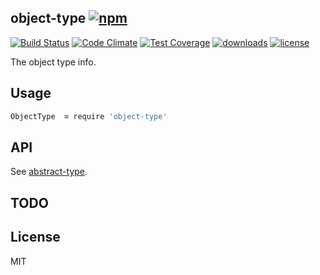 ## object-type [![npm][npm-svg]][npm]

[![Build Status][travis-svg]][travis]
[![Code Climate][codeclimate-svg]][codeclimate]
[![Test Coverage][codeclimate-test-svg]][codeclimate-test]
[![downloads][npm-download-svg]][npm]
[![license][npm-license-svg]][npm]

[npm]: https://npmjs.org/package/object-type
[npm-svg]: https://img.shields.io/npm/v/object-type.svg
[npm-download-svg]: https://img.shields.io/npm/dm/object-type.svg
[npm-license-svg]: https://img.shields.io/npm/l/object-type.svg
[travis-svg]: https://img.shields.io/travis/snowyu/object-type.js/master.svg
[travis]: http://travis-ci.org/snowyu/object-type.js
[codeclimate-svg]: https://codeclimate.com/github/snowyu/object-type.js/badges/gpa.svg
[codeclimate]: https://codeclimate.com/github/snowyu/object-type.js
[codeclimate-test-svg]: https://codeclimate.com/github/snowyu/object-type.js/badges/coverage.svg
[codeclimate-test]: https://codeclimate.com/github/snowyu/object-type.js/coverage

The object type info.

## Usage

```coffee
ObjectType  = require 'object-type'
```

## API

See [abstract-type](https://github.com/snowyu/abstract-type.js).

## TODO


## License

MIT
